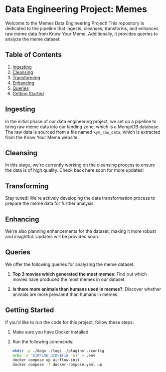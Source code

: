 # Data Engineering Project: Memes

Welcome to the Memes Data Engineering Project! This repository is dedicated to the pipeline that ingests, cleanses, transforms, and enhances raw meme data from Know Your Meme. Additionally, it provides queries to analyze the meme dataset.

## Table of Contents

1. [Ingesting](#ingesting)
2. [Cleansing](#cleansing)
3. [Transforming](#transforming)
4. [Enhancing](#enhancing)
5. [Queries](#queries)
6. [Getting Started](#getting-started)

## Ingesting

In the initial phase of our data engineering project, we set up a pipeline to bring raw meme data into our landing zone, which is a MongoDB database. The raw data is sourced from a file named `kym_raw_data`, which is extracted from the Know Your Meme website.

## Cleansing

In this stage, we're currently working on the cleansing process to ensure the data is of high quality. Check back here soon for more updates!

## Transforming

Stay tuned! We're actively developing the data transformation process to prepare the meme data for further analysis. 

## Enhancing

We're also planning enhancements for the dataset, making it more robust and insightful. Updates will be provided soon.

## Queries

We offer the following queries for analyzing the meme dataset:

1. **Top 3 movies which generated the most memes**: Find out which movies have produced the most memes in our dataset.

2. **Is there more animals than humans used in memes?**: Discover whether animals are more prevalent than humans in memes.

## Getting Started

If you'd like to run the code for this project, follow these steps:

1. Make sure you have Docker installed.

2. Run the following commands:

   ```bash
   mkdir -p ./dags ./logs ./plugins ./config
   echo -e "AIRFLOW_UID=$(id -u)" > .env
   docker compose up airflow-init
   docker compose -f docker-compose.yaml up
   ```

   
